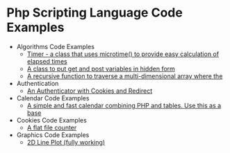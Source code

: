 # Php Scripting Language Code Examples

- Algorithms Code Examples
  - [Timer - a class that uses microtime() to provide easy calculation of elapsed times](Algorithms/Timer/timer.php)
  - [A class to put get and post variables in hidden form](Algorithms/class_to_put_get_and_post_variables_in_hidden_form/class_to_put_get_and_post_variables_in_hidden_form.php)
  - [A recursive function to traverse a multi-dimensional array where the](Algorithms/recursive_function_to_traverse_a_multi-dimensional_array/recursive_function_to_traverse_a_multi-dimensional_array.php)
- Authentication
  - [An Authenticator with Cookies and Redirect](Authentication/Authenticator_with_Cookies_and_Redirect/Authenticator_with_Cookies_and_Redirect.php)
- Calendar Code Examples
  - [A simple and fast calendar combining PHP and tables. Use this as a base](Calendar/calendar_combining_PHP_and_tables/calendar_combining_PHP_and_tables.php)
- Cookies Code Examples
  - [A flat file counter](Cookies/A_flat_file_counter/a_flat_file_counter.php)
- Graphics Code Examples
    - [2D Line Plot (fully working)](Graphics/2d_line_plot.php)
